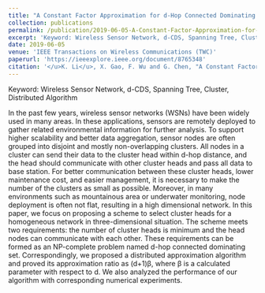 ```yaml
---
title: "A Constant Factor Approximation for d-Hop Connected Dominating Set in 3-Dimensional Wireless Network"
collection: publications
permalink: /publication/2019-06-05-A-Constant-Factor-Approximation-for-d-Hop-Connected-Dominating-Set-in-3-Dimensional-Wireless-Networks
excerpt: 'Keyword: Wireless Sensor Network, d-CDS, Spanning Tree, Cluster, Distributed Algorithm'
date: 2019-06-05
venue: 'IEEE Transactions on Wireless Communications (TWC)'
paperurl: 'https://ieeexplore.ieee.org/document/8765348'
citation: '</u>K. Li</u>, X. Gao, F. Wu and G. Chen, "A Constant Factor Approximation for  d  -Hop Connected Dominating Set in Three-Dimensional Wireless Networks," in <i>IEEE Transactions on Wireless Communications</i>, vol. 18, no. 9, pp. 4357-4367, Sept. 2019.'
---
```

Keyword: Wireless Sensor Network, d-CDS, Spanning Tree, Cluster, Distributed Algorithm

In the past few years, wireless sensor networks (WSNs) have been widely used in many areas. In these applications, sensors are remotely deployed to gather related environmental information for further analysis. To support higher scalability and better data aggregation, sensor nodes are often grouped into disjoint and mostly non-overlapping clusters. All nodes in a cluster can send their data to the cluster head within d-hop distance, and the head should communicate with other cluster heads and pass all data to base station. For better communication between these cluster heads, lower maintenance cost, and easier management, it is necessary to make the number of the clusters as small as possible. Moreover, in many environments such as mountainous area or underwater monitoring, node deployment is often not flat, resulting in a high dimensional network. In this paper, we focus on proposing a scheme to select cluster heads for a homogeneous network in three-dimensional situation. The scheme meets two requirements: the number of cluster heads is minimum and the head nodes can communicate with each other. These requirements can be formed as an NP-complete problem named d-hop connected dominating set. Correspondingly, we proposed a distributed approximation algorithm and proved its approximation ratio as (d+1)β, where β is a calculated parameter with respect to d. We also analyzed the performance of our algorithm with corresponding numerical experiments.

<!--Designed a scheme to select cluster heads for a homogeneous network in a three-dimensional situation based on the concept of d-hop connected dominating set.-->
<!--Proposed a distributed approximation algorithm and proved its approximation ratio.-->
<!--Conducted numerical experiments with 100 nodes randomly distributed in a three-dimensional Wireless Sensor Network (WSN) to analyze and prove the efficiency of the algorithm.-->

<!--[Download paper here](https://ieeexplore.ieee.org/document/8765348)-->

<!--Recommended citation: <u>Ke Li</u>, Xiaofeng Gao, Fan Wu and Guihai Chen. 2019. A Constant Factor Approximation for d-Hop Connected Dominating Set in 3-Dimensional Wireless Network. <i>IEEE Transactions on Wireless Communications (TWC)</i>, 18(9): pp. 4357-4367.-->

